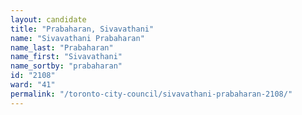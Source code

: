 ```yaml
---
layout: candidate
title: "Prabaharan, Sivavathani"
name: "Sivavathani Prabaharan"
name_last: "Prabaharan"
name_first: "Sivavathani"
name_sortby: "prabaharan"
id: "2108"
ward: "41"
permalink: "/toronto-city-council/sivavathani-prabaharan-2108/"
---
```

